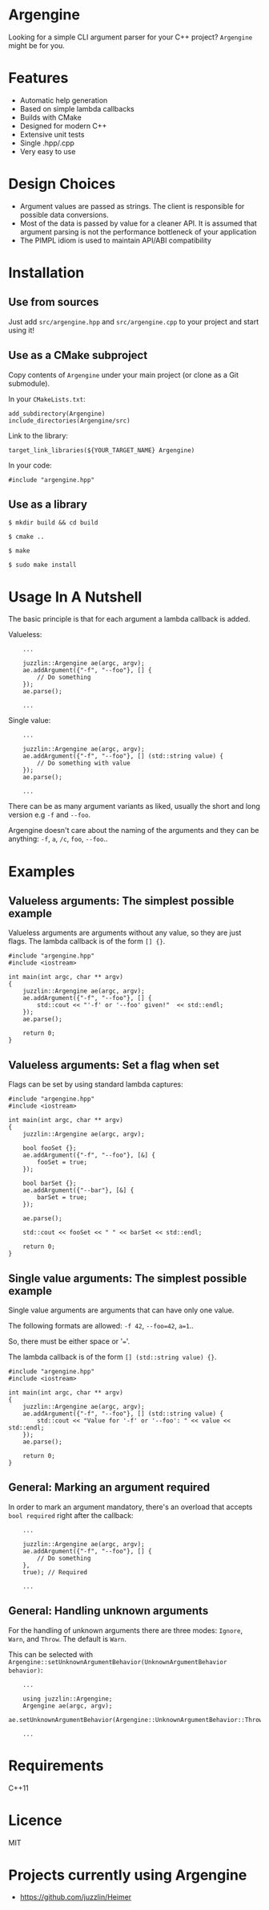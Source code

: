 Argengine
=========

Looking for a simple CLI argument parser for your C++ project? `Argengine` might be for you.

# Features

* Automatic help generation
* Based on simple lambda callbacks
* Builds with CMake
* Designed for modern C++
* Extensive unit tests
* Single .hpp/.cpp
* Very easy to use

# Design Choices

* Argument values are passed as strings. The client is responsible for possible data conversions.
* Most of the data is passed by value for a cleaner API. It is assumed that argument parsing is not the performance bottleneck of your application
* The PIMPL idiom is used to maintain API/ABI compatibility

# Installation

## Use from sources

Just add `src/argengine.hpp` and `src/argengine.cpp` to your project and start using it!

## Use as a CMake subproject

Copy contents of `Argengine` under your main project (or clone as a Git submodule).

In your `CMakeLists.txt`:

```
add_subdirectory(Argengine)
include_directories(Argengine/src)
```

Link to the library:

```
target_link_libraries(${YOUR_TARGET_NAME} Argengine)
```

In your code:

```
#include "argengine.hpp"
```

## Use as a library

`$ mkdir build && cd build`

`$ cmake ..`

`$ make`

`$ sudo make install`

# Usage In A Nutshell

The basic principle is that for each argument a lambda callback is added.

Valueless:

```
    ...

    juzzlin::Argengine ae(argc, argv);
    ae.addArgument({"-f", "--foo"}, [] {
        // Do something
    });
    ae.parse();

    ...
```

Single value:

```
    ...

    juzzlin::Argengine ae(argc, argv);
    ae.addArgument({"-f", "--foo"}, [] (std::string value) {
        // Do something with value
    });
    ae.parse();

    ...
```

There can be as many argument variants as liked, usually the short and long version e.g `-f` and `--foo`.

Argengine doesn't care about the naming of the arguments and they can be anything: `-f`, `a`, `/c`, `foo`, `--foo`..

# Examples

## Valueless arguments: The simplest possible example

Valueless arguments are arguments without any value, so they are just flags. The lambda callback is of the form `[] {}`.

```
#include "argengine.hpp"
#include <iostream>

int main(int argc, char ** argv)
{
    juzzlin::Argengine ae(argc, argv);
    ae.addArgument({"-f", "--foo"}, [] {
        std::cout << "'-f' or '--foo' given!"  << std::endl;
    });
    ae.parse();

    return 0;
}
```

## Valueless arguments: Set a flag when set

Flags can be set by using standard lambda captures:

```
#include "argengine.hpp"
#include <iostream>

int main(int argc, char ** argv)
{
    juzzlin::Argengine ae(argc, argv);

    bool fooSet {};
    ae.addArgument({"-f", "--foo"}, [&] {
        fooSet = true;
    });

    bool barSet {};
    ae.addArgument({"--bar"}, [&] {
        barSet = true;
    });

    ae.parse();

    std::cout << fooSet << " " << barSet << std::endl;

    return 0;
}
```

## Single value arguments: The simplest possible example

Single value arguments are arguments that can have only one value.

The following formats are allowed: `-f 42`, `--foo=42`, `a=1`..

So, there must be either space or '`=`'.

The lambda callback is of the form `[] (std::string value) {}`.

```
#include "argengine.hpp"
#include <iostream>

int main(int argc, char ** argv)
{
    juzzlin::Argengine ae(argc, argv);
    ae.addArgument({"-f", "--foo"}, [] (std::string value) {
        std::cout << "Value for '-f' or '--foo': " << value << std::endl;
    });
    ae.parse();

    return 0;
}
```

## General: Marking an argument **required**

In order to mark an argument mandatory, there's an overload that accepts `bool required` right after the callback:

```
    ...

    juzzlin::Argengine ae(argc, argv);
    ae.addArgument({"-f", "--foo"}, [] {
        // Do something
    },
    true); // Required

    ...
```

## General: Handling unknown arguments

For the handling of unknown arguments there are three modes: `Ignore`, `Warn`, and `Throw`. The default is `Warn`.

This can be selected with `Argengine::setUnknownArgumentBehavior(UnknownArgumentBehavior behavior)`:

```
    ...

    using juzzlin::Argengine;
    Argengine ae(argc, argv);
    ae.setUnknownArgumentBehavior(Argengine::UnknownArgumentBehavior::Throw);

    ...
```

# Requirements

C++11

# Licence

MIT

# Projects currently using Argengine

* https://github.com/juzzlin/Heimer
